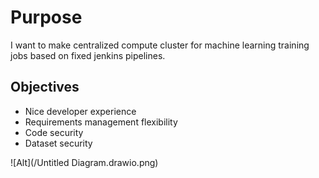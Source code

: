 # Purpose

I want to make centralized compute cluster for machine learning training jobs based on fixed jenkins pipelines.

## Objectives
- Nice developer experience
- Requirements management flexibility
- Code security
- Dataset security

![Alt](/Untitled Diagram.drawio.png)
